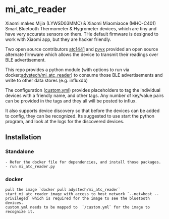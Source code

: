 # mi_atc_reader


Xiaomi makes Mijia (LYWSD03MMC) & Xiaomi Miaomiaoce (MHO-C401) Smart Bluetooth Thermometer & Hygrometer devices, which are tiny and have very accurate sensors on them. THe default firmware is designed to work with Xiaomi app, but they are hacker friendly. 

Two open source contributors [atc1441](https://github.com/pvvx/ATC_MiThermometer) and [pvvx](https://github.com/pvvx/ATC_MiThermometer) provided an open source alternate firmware which allows the device to transmit their readings over BLE advertisement.

This repo provides a python module (with options to run via docker:[adystech/mi_atc_reader](https://hub.docker.com/r/adystech/mi_atc_reader)) to consume  those BLE advertisements and write to other data stores (e.g. influxdb)

The configuration ([custom.yml](./custom.yml)) provides placeholders to tag the individual devices with a friendly name, and other tags. Any number of key/value pairs can be provided in the tags and they all will be posted to influx.

It also supports device discovery so that before the devices can be added to config, they can be recognized. Its suggested to use start the python program, and look at the logs for the discovered devices.

## Installation
### Standalone
    - Refer the docker file for dependencies, and install those packages.
    - run mi_atc_reader.py

### docker
    pull the image `docker pull adystech/mi_atc_reader`
    start mi_atc_reader image with access to host network `--net=host --privileged` which is required for the image to see the bluetooth devices.
    custom.yml needs to be mapped to  `/custom.yml` for the image to recognize it.